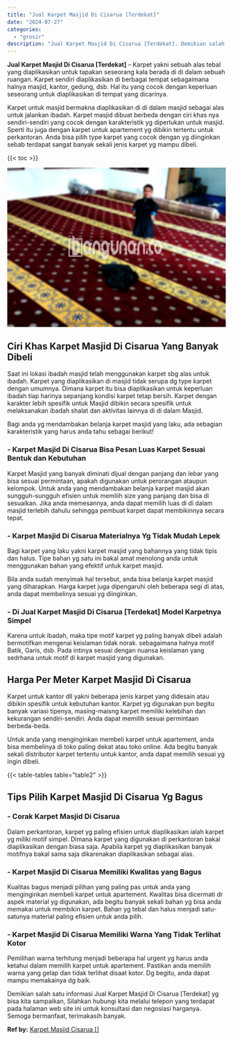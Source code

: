 ```yaml
---
title: "Jual Karpet Masjid Di Cisarua [Terdekat]"
date: "2024-07-27"
categories: 
  - "grosir"
description: "Jual Karpet Masjid Di Cisarua [Terdekat]. Demikian salah satu informasi Jual Karpet Masjid Di Cisarua [Terdekat] yg bisa kita sampaikan, Silahkan hubungi k..."
---
```


**Jual Karpet Masjid Di Cisarua \[Terdekat\]** – Karpet yakni sebuah alas tebal yang diaplikasikan untuk tapakan seseorang kala berada di di dalam sebuah ruangan. Karpet sendiri diaplikasikan di berbagai tempat sebagaimana halnya masjid, kantor, gedung, dsb. Hal itu yang cocok dengan keperluan seseorang untuk diaplikasikan di tempat yang dicarinya.

Karpet untuk masjid bermakna diaplikasikan di di dalam masjid sebagai alas untuk jalankan ibadah. Karpet masjid dibuat berbeda dengan ciri khas nya sendiri-sendiri yang cocok dengan karakteristik yg diperlukan untuk masjid. Sperti itu juga dengan karpet untuk apartement yg dibikin tertentu untuk perkantoran. Anda bisa pilih type karpet yang cocok dengan yg diinginkan sebab terdapat sangat banyak sekali jenis karpet yg mampu dibeli.

{{< toc >}}

![Jual Karpet Masjid Di Cisarua [Terdekat]](/images/grosir-karpet-murah-34.png)

## Ciri Khas Karpet Masjid Di Cisarua Yang Banyak Dibeli

Saat ini lokasi ibadah masjid telah menggunakan karpet sbg alas untuk ibadah. Karpet yang diaplikasikan di masjid tidak serupa dg type karpet dengan umumnya. Dimana karpet itu bisa diaplikasikan untuk keperluan ibadah tiap harinya sepanjang kondisi karpet tetap bersih. Karpet dengan karakter lebih spesifik untuk Masjid dibikin secara spesifik untuk melaksanakan ibadah shalat dan aktivitas lainnya di di dalam Masjid.

Bagi anda yg mendambakan belanja karpet masjid yang laku, ada sebagian karakteristik yang harus anda tahu sebagai berikut!

### \- Karpet Masjid Di Cisarua Bisa Pesan Luas Karpet Sesuai Bentuk dan Kebutuhan

Karpet Masjid yang banyak diminati dijual dengan panjang dan lebar yang bisa sesuai permintaan, apakah digunakan untuk perorangan ataupun kelompok. Untuk anda yang mendambakan belanja karpet masjid akan sungguh-sungguh efisien untuk memliih size yang panjang dan bisa di sesuaikan. Jika anda memesannya, anda dapat memilih luas di di dalam masjid terlebih dahulu sehingga pembuat karpet dapat membikinnya secara tepat.

### \- Karpet Masjid Di Cisarua Materialnya Yg Tidak Mudah Lepek

Bagi karpet yang laku yakni karpet masjid yang bahannya yang tidak tipis dan halus. Tipe bahan yg satu ini bakal amat menolong anda untuk menggunakan bahan yang efektif untuk karpet masjid.

Bila anda sudah menyimak hal tersebut, anda bisa belanja karpet masjid yang diharapkan. Harga karpet juga dipengaruhi oleh beberapa segi di atas, anda dapat membelinya sesuai yg diinginkan.

### \- Di Jual Karpet Masjid Di Cisarua \[Terdekat\] Model Karpetnya Simpel

Karena untuk ibadah, maka tipe motif karpet yg paling banyak dibeli adalah bermotifkan mengenai keislaman tidak norak. sebagaimana halnya motif Batik, Garis, dsb. Pada intinya sesuai dengan nuansa keislaman yang sedrhana untuk motif di karpet masjid yang digunakan.

## Harga Per Meter Karpet Masjid Di Cisarua

Karpet untuk kantor dll yakni beberapa jenis karpet yang didesain atau dibikin spesifik untuk kebutuhan kantor. Karpet yg digunakan pun begitu banyak variasi tipenya, masing-maisng karpet memiliki kelebihan dan kekurangan sendiri-sendiri. Anda dapat memilih sesuai permintaan berbeda-beda.

Untuk anda yang menginginkan membeli karpet untuk apartement, anda bisa membelinya di toko paling dekat atau toko online. Ada begitu banyak sekali distributor karpet tertentu untuk kantor, anda dapat memilih sesuai yg ingin dibeli.

{{< table-tables table="table2" >}}

## Tips Pilih Karpet Masjid Di Cisarua Yg Bagus

### \- Corak Karpet Masjid Di Cisarua

Dalam perkantoran, karpet yg paling efisien untuk diaplikasikan ialah karpet yg miliki motif simpel. Dimana karpet yang digunakan di perkantoran bakal diaplikasikan dengan biasa saja. Apabila karpet yg diaplikasikan banyak motifnya bakal sama saja dikarenakan diaplikasikan sebagai alas.

### \- Karpet Masjid Di Cisarua Memiliki Kwalitas yang Bagus

Kualitas bagus menjadi pilihan yang paling pas untuk anda yang menginginkan membeli karpet untuk apartement. Kwalitas bisa dicermati dr aspek material yg digunakan, ada begitu banyak sekali bahan yg bisa anda memakai untuk membikin karpet. Bahan yg tebal dan halus menjadi satu-satunya material paling efisien untuk anda pilih.

### \- Karpet Masjid Di Cisarua Memiliki Warna Yang Tidak Terlihat Kotor

Pemilihan warna terhitung menjadi beberapa hal urgent yg harus anda ketahui dalam memilih karpet untuk apartement. Pastikan anda memilih warna yang gelap dan tidak terlihat disaat kotor. Dg begitu, anda dapat mampu memakainya dg baik.

Demikian salah satu informasi Jual Karpet Masjid Di Cisarua \[Terdekat\] yg bisa kita sampaikan, Silahkan hubungi kita melalui telepon yang terdapat pada halaman web site ini untuk konsultasi dan negosiasi harganya. Semoga bermanfaat, terimakasih banyak.

**Ref by:**  [Karpet Masjid Cisarua []](https://id.wikipedia.org/wiki/Karpet)
